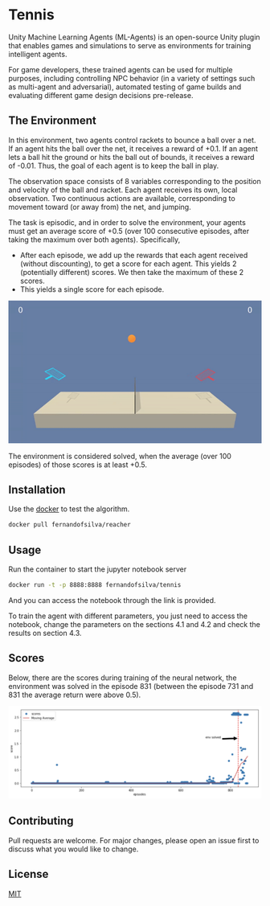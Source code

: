 # Tennis

Unity Machine Learning Agents (ML-Agents) is an open-source Unity plugin that enables games and simulations to serve as environments for training intelligent agents.

For game developers, these trained agents can be used for multiple purposes, including controlling NPC behavior (in a variety of settings such as multi-agent and adversarial), automated testing of game builds and evaluating different game design decisions pre-release.

## The Environment

In this environment, two agents control rackets to bounce a ball over a net. If an agent hits the ball over the net, it receives a reward of +0.1. If an agent lets a ball hit the ground or hits the ball out of bounds, it receives a reward of -0.01. Thus, the goal of each agent is to keep the ball in play.

The observation space consists of 8 variables corresponding to the position and velocity of the ball and racket. Each agent receives its own, local observation. Two continuous actions are available, corresponding to movement toward (or away from) the net, and jumping.

The task is episodic, and in order to solve the environment, your agents must get an average score of +0.5 (over 100 consecutive episodes, after taking the maximum over both agents). Specifically,

- After each episode, we add up the rewards that each agent received (without discounting), to get a score for each agent. This yields 2 (potentially different) scores. We then take the maximum of these 2 scores.
- This yields a single score for each episode.

![](images/tennis.gif)

The environment is considered solved, when the average (over 100 episodes) of those scores is at least +0.5.

## Installation

Use the [docker](https://www.docker.com) to test the algorithm.

```bash
docker pull fernandofsilva/reacher 
```


## Usage

Run the container to start the jupyter notebook server

```bash
docker run -t -p 8888:8888 fernandofsilva/tennis 
```

And you can access the notebook through the link is provided.

To train the agent with different parameters, you just need to access the notebook, change the parameters on the sections
4.1 and 4.2 and check the results on section 4.3.


## Scores

Below, there are the scores during training of the neural network, the environment was solved in the episode 831 (between the episode 731 and 831 the average return were above 0.5). 

![](images/scores.png)


## Contributing

Pull requests are welcome. For major changes, please open an issue first to discuss what you would like to change.


## License

[MIT](https://choosealicense.com/licenses/mit/)